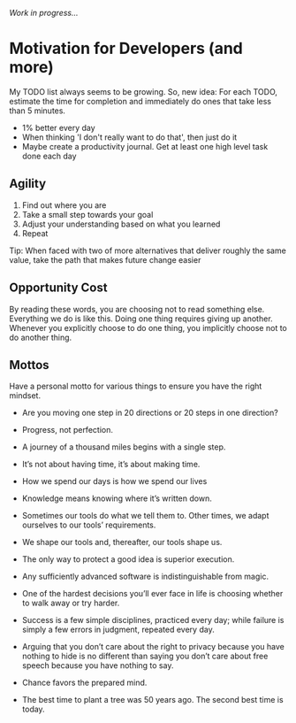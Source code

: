 _Work in progress..._

# Motivation for Developers (and more)

My TODO list always seems to be growing. So, new idea: For each TODO, estimate the time for completion and immediately do ones that take less than 5 minutes.


- 1% better every day
- When thinking 'I don't really want to do that', then just do it
- Maybe create a productivity journal. Get at least one high level task done each day



## Agility
1. Find out where you are
2. Take a small step towards your goal
3. Adjust your understanding based on what you learned
4. Repeat

Tip: When faced with two of more alternatives that deliver roughly the same value, take the path that makes future change easier



## Opportunity Cost
By reading these words, you are choosing not to read something else. Everything we do is like this. Doing one thing requires giving up another. Whenever you explicitly choose to do one thing, you implicitly choose not to do another thing.



## Mottos
Have a personal motto for various things to ensure you have the right mindset.

- Are you moving one step in 20 directions or 20 steps in one direction?
- Progress, not perfection.
- A journey of a thousand miles begins with a single step.
- It’s not about having time, it’s about making time.
- How we spend our days is how we spend our lives
- Knowledge means knowing where it’s written down.
- Sometimes our tools do what we tell them to. Other times, we adapt ourselves to our tools’ requirements.
- We shape our tools and, thereafter, our tools shape us.
- The only way to protect a good idea is superior execution.
- Any sufficiently advanced software is indistinguishable from magic.
- One of the hardest decisions you’ll ever face in life is choosing whether to walk away or try harder.
- Success is a few simple disciplines, practiced every day; while failure is simply a few errors in judgment, repeated every day.

- Arguing that you don’t care about the right to privacy because you have nothing to hide is no different than saying you don’t care about free speech because you have nothing to say.
- Chance favors the prepared mind.
- The best time to plant a tree was 50 years ago. The second best time is today.
